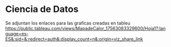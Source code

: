 # Ciencia de Datos

Se adjuntan los enlaces para las graficas creadas en tableu
https://public.tableau.com/views/MapadeCalor_17563083329600/Hoja1?:language=es-ES&:sid=&:redirect=auth&:display_count=n&:origin=viz_share_link
